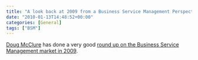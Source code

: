 ```yaml
---
title: "A look back at 2009 from a Business Service Management Perspective"
date: "2010-01-13T14:48:52+00:00"
categories: [General]
tags: ["BSM"]
---
```


<a href="http://dougmcclure.net/blog">Doug McClure</a> has done a very good <a href="http://dougmcclure.net/blog/2010/01/looking-back-at-business-service-management-bsm-in-2009/">round up on the Business Service Management market in 2009</a>.
